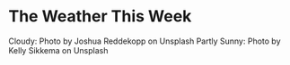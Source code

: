 # The Weather This Week

Cloudy: Photo by Joshua Reddekopp on Unsplash
Partly Sunny: Photo by Kelly Sikkema on Unsplash


